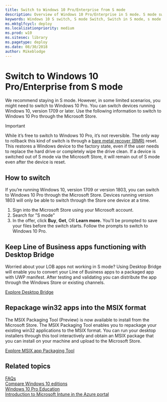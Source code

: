 ```yaml
---
title: Switch to Windows 10 Pro/Enterprise from S mode
description: Overview of Windows 10 Pro/Enterprise in S mode. S mode switch options are also outlined in this document. Switching out of S mode is optional.
keywords: Windows 10 S switch, S mode Switch, Switch in S mode, s mode switch, Windows 10 S, S-mode, system requirements, Overview, Windows 10 Pro in S mode, Windows 10 Pro in S mode
ms.mktglfcycl: deploy
ms.localizationpriority: medium
ms.prod: w10
ms.sitesec: library
ms.pagetype: deploy
ms.date: 08/30/2018
author: Mikeblodge
---
```


# Switch to Windows 10 Pro/Enterprise from S mode

We recommend staying in S mode. However, in some limited scenarios, you might need to switch to Windows 10 Pro. You can switch devices running Windows 10, version 1709 or later. Use the following information to switch to Windows 10 Pro through the Microsoft Store.

> [!IMPORTANT]
> While it’s free to switch to Windows 10 Pro, it’s not reversible. The only way to rollback this kind of switch is through a [bare metal recover (BMR)](https://docs.microsoft.com/windows-hardware/manufacture/desktop/create-media-to-run-push-button-reset-features-s14) reset. This restores a Windows device to the factory state, even if the user needs to replace the hard drive or completely wipe the drive clean. If a device is switched out of S mode via the Microsoft Store, it will remain out of S mode even after the device is reset.

## How to switch
If you’re running Windows 10, version 1709 or version 1803, you can switch to Windows 10 Pro through the Microsoft Store. Devices running version 1803 will only be able to switch through the Store one device at a time.

1. Sign into the Microsoft Store using your Microsoft account. 
2. Search for "S mode"
3. In the offer, click **Buy**, **Get**, OR **Learn more.**
You'll be prompted to save your files before the switch starts. Follow the prompts to switch to Windows 10 Pro.

## Keep Line of Business apps functioning with Desktop Bridge
Worried about your LOB apps not working in S mode? Using Desktop Bridge will enable you to convert your Line of Business apps to a packaged app with UWP manifest. After testing and validating you can distribute the app through the Windows Store or existing channels. 

[Explore Desktop Bridge](https://docs.microsoft.com/windows/uwp/porting/desktop-to-uwp-root)

## Repackage win32 apps into the MSIX format
The MSIX Packaging Tool (Preview) is now available to install from the Microsoft Store. The MSIX Packaging Tool enables you to repackage your existing win32 applications to the MSIX format. You can run your desktop installers through this tool interactively and obtain an MSIX package that you can install on your machine and upload to the Microsoft Store.

[Explore MSIX app Packaging Tool](https://docs.microsoft.com/windows/application-management/msix-app-packaging-tool)

## Related topics

[FAQs](https://support.microsoft.com/en-us/help/4020089/windows-10-in-s-mode-faq)<br>
[Compare Windows 10 editions](https://www.microsoft.com/WindowsForBusiness/Compare)<BR>
[Windows 10 Pro Education](https://docs.microsoft.com/education/windows/test-windows10s-for-edu)<BR>
[Introduction to Microsoft Intune in the Azure portal](https://docs.microsoft.com/intune/what-is-intune)
